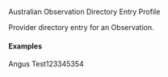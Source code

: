 Australian Observation Directory Entry Profile

Provider directory entry for an Observation.

#### Examples

Angus Test123345354

